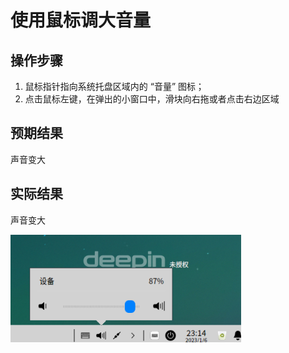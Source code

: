 # 使用鼠标调大音量

## 操作步骤

1. 鼠标指针指向系统托盘区域内的 “音量” 图标；
2. 点击鼠标左键，在弹出的小窗口中，滑块向右拖或者点击右边区域

## 预期结果

声音变大

## 实际结果

声音变大

![使用鼠标调大音量.png](../img/使用鼠标调大音量.png)
